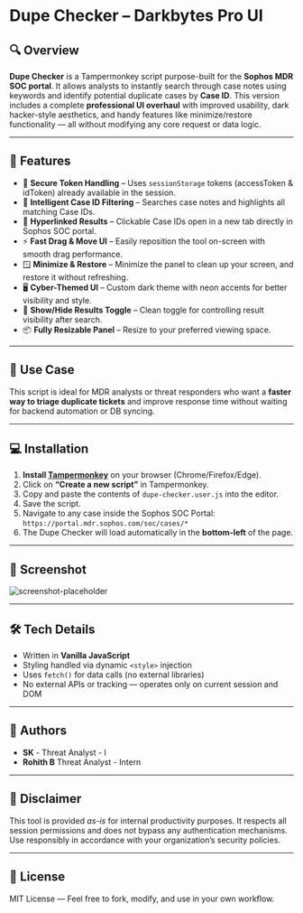 # Dupe Checker – Darkbytes Pro UI

## 🔍 Overview

**Dupe Checker** is a Tampermonkey script purpose-built for the **Sophos MDR SOC portal**. It allows analysts to instantly search through case notes using keywords and identify potential duplicate cases by **Case ID**. This version includes a complete **professional UI overhaul** with improved usability, dark hacker-style aesthetics, and handy features like minimize/restore functionality — all without modifying any core request or data logic.

---

## 🎯 Features

- 🔐 **Secure Token Handling** – Uses `sessionStorage` tokens (accessToken & idToken) already available in the session.
- 🧠 **Intelligent Case ID Filtering** – Searches case notes and highlights all matching Case IDs.
- 🔗 **Hyperlinked Results** – Clickable Case IDs open in a new tab directly in Sophos SOC portal.
- ⚡ **Fast Drag & Move UI** – Easily reposition the tool on-screen with smooth drag performance.
- 🪟 **Minimize & Restore** – Minimize the panel to clean up your screen, and restore it without refreshing.
- 🖥️ **Cyber-Themed UI** – Custom dark theme with neon accents for better visibility and style.
- 📁 **Show/Hide Results Toggle** – Clean toggle for controlling result visibility after search.
- 📦 **Fully Resizable Panel** – Resize to your preferred viewing space.

---

## 🧪 Use Case

This script is ideal for MDR analysts or threat responders who want a **faster way to triage duplicate tickets** and improve response time without waiting for backend automation or DB syncing.

---

## 💻 Installation

1. **Install [Tampermonkey](https://www.tampermonkey.net/)** on your browser (Chrome/Firefox/Edge).
2. Click on **“Create a new script”** in Tampermonkey.
3. Copy and paste the contents of `dupe-checker.user.js` into the editor.
4. Save the script.
5. Navigate to any case inside the Sophos SOC Portal:  
   `https://portal.mdr.sophos.com/soc/cases/*`
6. The Dupe Checker will load automatically in the **bottom-left** of the page.

---

## 📸 Screenshot

![screenshot-placeholder](https://your-screenshot-url-if-hosted.png)

---

## 🛠️ Tech Details

- Written in **Vanilla JavaScript**
- Styling handled via dynamic `<style>` injection
- Uses `fetch()` for data calls (no external libraries)
- No external APIs or tracking — operates only on current session and DOM

---

## 👥 Authors

- **SK**  - Threat Analyst  - I
- **Rohith B**  Threat Analyst - Intern

---

## 🔐 Disclaimer

This tool is provided *as-is* for internal productivity purposes. It respects all session permissions and does not bypass any authentication mechanisms. Use responsibly in accordance with your organization’s security policies.

---

## 📄 License

MIT License — Feel free to fork, modify, and use in your own  workflow.

